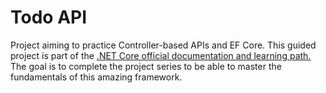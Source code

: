 # Todo API
Project aiming to practice Controller-based APIs and EF Core. This guided project is part  of the [.NET Core official documentation and learning path.](https://learn.microsoft.com/en-us/aspnet/core/tutorials/first-web-api?view=aspnetcore-7.0&tabs=visual-studio-code) The goal is to complete the project series to be able to master the fundamentals of this amazing framework.
